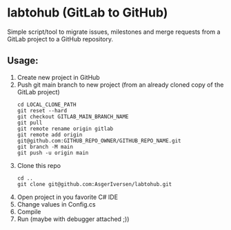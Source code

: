 # labtohub (GitLab to GitHub)
Simple script/tool to migrate issues, milestones and merge requests from a GitLab project to a GitHub repository.

## Usage:

1. Create new project in GitHub
2. Push git main branch to new project (from an already cloned copy of the GitLab project)
    ```
    cd LOCAL_CLONE_PATH
    git reset --hard
    git checkout GITLAB_MAIN_BRANCH_NAME
    git pull
    git remote rename origin gitlab
    git remote add origin git@github.com:GITHUB_REPO_OWNER/GITHUB_REPO_NAME.git
    git branch -M main
    git push -u origin main
    ```
4. Clone this repo
    ```
    cd ..
    git clone git@github.com:AsgerIversen/labtohub.git
    ```
6. Open project in you favorite C# IDE
8. Change values in Config.cs
9. Compile
10. Run (maybe with debugger attached ;))
